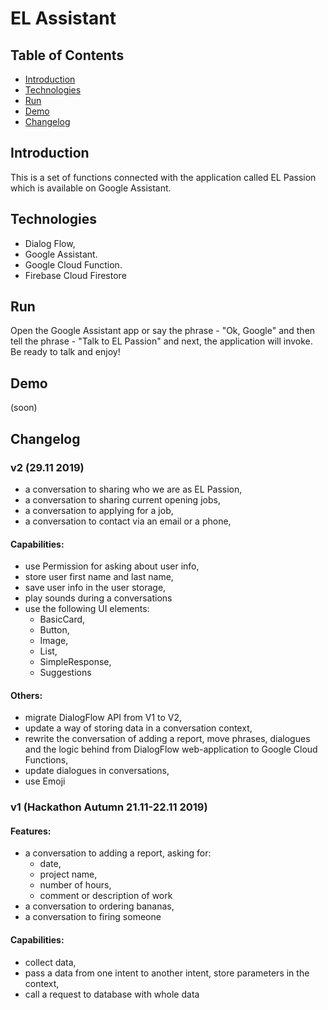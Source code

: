 # EL Assistant #

## Table of Contents
- [Introduction](#introduction)
- [Technologies](#technologies)
- [Run](#run)
- [Demo](#demo)
- [Changelog](#changelog)

## Introduction ##

This is a set of functions connected with the application called EL Passion which is available on Google Assistant.

## Technologies ##

* Dialog Flow,
* Google Assistant.
* Google Cloud Function.
* Firebase Cloud Firestore

## Run ##

Open the Google Assistant app or say the phrase - "Ok, Google" and then tell the phrase - "Talk to EL Passion" and next, the application will invoke. Be ready to talk and enjoy!

## Demo ##

(soon)

## Changelog ##

### v2 (29.11 2019) ### 

* a conversation to sharing who we are as EL Passion,
* a conversation to sharing current opening jobs,
* a conversation to applying for a job,
* a conversation to contact via an email or a phone,

#### Capabilities: ####
* use Permission for asking about user info,
* store user first name and last name,
* save user info in the user storage,
* play sounds during a conversations
* use the following UI elements:
    * BasicCard,
    * Button,
    * Image,
    * List,
    * SimpleResponse,
    * Suggestions

#### Others: ####
* migrate DialogFlow API from V1 to V2,
* update a way of storing data in a conversation context,
* rewrite the conversation of adding a report, move phrases, dialogues and the logic behind from DialogFlow web-application to Google Cloud Functions,
* update dialogues in conversations,
* use Emoji

### v1 (Hackathon Autumn 21.11-22.11 2019) ### 

#### Features: ####

* a conversation to adding a report, asking for:
    * date,
    * project name,
    * number of hours,
    * comment or description of work
* a conversation to ordering bananas,
* a conversation to firing someone 

#### Capabilities: ####

* collect data,
* pass a data from one intent to another intent, store parameters in the context,
* call a request to database with whole data
